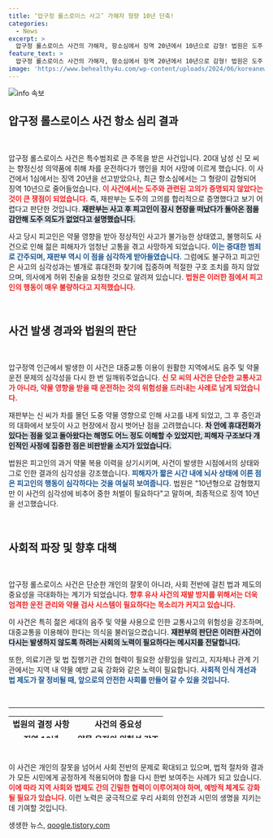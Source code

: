 ```yaml
---
title: ‘압구정 롤스로이스 사고’ 가해자 형량 10년 단축!
categories:
  - News
excerpt: >
  압구정 롤스로이스 사건의 가해자, 항소심에서 징역 20년에서 10년으로 감형! 법원은 도주 고의 증명 부족을 이유로 삼았지만, 피고의 범행 양상은 여전히 충격적이다. 이 사건의 판결 결과는 우리 사회의 법과 정의에 대한 의문을 불러일으킨다. 클릭해서 더 알아보세요!
feature_text: >
  압구정 롤스로이스 사건의 가해자, 항소심에서 징역 20년에서 10년으로 감형! 법원은 도주 고의 증명 부족을 이유로 삼았지만, 피고의 범행 양상은 여전히 충격적이다. 이 사건의 판결 결과는 우리 사회의 법과 정의에 대한 의문을 불러일으킨다. 클릭해서 더 알아보세요!
image: 'https://www.behealthy4u.com/wp-content/uploads/2024/06/koreanews.jpg'
---
```


<p><img src="https://www.behealthy4u.com/wp-content/uploads/2024/06/koreanews.jpg" alt="info 속보" /></p>

<h2 data-ke-size="size26">압구정 롤스로이스 사건 항소 심리 결과</h2>

<p data-ke-size="size16">&nbsp;</p>

<p>압구정 롤스로이스 사건은 특수범죄로 큰 주목을 받은 사건입니다. 20대 남성 신 모 씨는 향정신성 의약품에 취해 차를 운전하다가 행인을 치어 사망에 이르게 했습니다. 이 사건에서 1심에서는 징역 20년을 선고받았으나, 최근 항소심에서는 그 형량이 감형되어 징역 10년으로 줄어들었습니다. <b><span style="color: #ee2323;">이 사건에서는 도주와 관련된 고의가 증명되지 않았다는 것이 큰 쟁점이 되었습니다.</span></b> 즉, 재판부는 도주의 고의를 합리적으로 증명했다고 보기 어렵다고 판단한 것입니다. <b><span style="background-color: #21538527;">재판부는 사고 후 피고인이 잠시 현장을 떠났다가 돌아온 점을 감안해 도주 의도가 없었다고 설명했습니다.</span></b> </p>

<p>사고 당시 피고인은 약물 영향을 받아 정상적인 사고가 불가능한 상태였고, 불행히도 사건으로 인해 젊은 피해자가 엄청난 고통을 겪고 사망하게 되었습니다. <b><span style="color: #1a5490;">이는 중대한 범죄로 간주되며, 재판부 역시 이 점을 심각하게 받아들였습니다.</span></b> 그럼에도 불구하고 피고인은 사고의 심각성과는 별개로 휴대전화 찾기에 집중하며 적절한 구호 조치를 하지 않았으며, 의사에게 허위 진술을 요청한 것으로 알려져 있습니다. <b><span style="color: #ee2323;">법원은 이러한 점에서 피고인의 행동이 매우 불량하다고 지적했습니다.</span></b> </p>

<p data-ke-size="size16">&nbsp;</p>

<h2 data-ke-size="size26">사건 발생 경과와 법원의 판단</h2>

<p data-ke-size="size16">&nbsp;</p>

<p>압구정역 인근에서 발생한 이 사건은 대중교통 이용이 원활한 지역에서도 음주 및 약물 운전 문제의 심각성을 다시 한 번 일깨워주었습니다. <b><span style="color: #ee2323;">신 모 씨의 사건은 단순한 교통사고가 아니라, 약물 영향을 받을 때 운전하는 것의 위험성을 드러내는 사례로 남게 되었습니다.</span></b> </p>

<p>재판부는 신 씨가 차를 몰던 도중 약물 영향으로 인해 사고를 내게 되었고, 그 후 증인과의 대화에서 보듯이 사고 현장에서 잠시 벗어난 점을 고려했습니다. <b><span style="background-color: #21538527;">차 안에 휴대전화가 있다는 점을 잊고 돌아왔다는 해명도 어느 정도 이해할 수 있었지만, 피해자 구조보다 개인적인 사정에 집중한 점은 비판받을 소지가 있었습니다.</span></b> </p>

<p>법원은 피고인의 과거 약물 복용 이력을 상기시키며, 사건이 발생한 시점에서의 상태와 그로 인한 결과의 심각성을 강조했습니다. <b><span style="color: #1a5490;">피해자가 짧은 시간 내에 뇌사 상태에 이른 점은 피고인의 행동이 심각하다는 것을 여실히 보여줍니다.</span></b> 법원은 "10년형으로 감형했지만 이 사건의 심각성에 비추어 중한 처벌이 필요하다"고 말하며, 최종적으로 징역 10년을 선고했습니다. </p>

<p data-ke-size="size16">&nbsp;</p>

<h2 data-ke-size="size26">사회적 파장 및 향후 대책</h2>

<p data-ke-size="size16">&nbsp;</p>

<p>압구정 롤스로이스 사건은 단순한 개인의 잘못이 아니라, 사회 전반에 걸친 법과 제도의 중요성을 극대화하는 계기가 되었습니다. <b><span style="color: #ee2323;">향후 유사 사건의 재발 방지를 위해서는 더욱 엄격한 운전 관리와 약물 검사 시스템이 필요하다는 목소리가 커지고 있습니다.</span></b> </p>

<p>이 사건은 특히 젊은 세대의 음주 및 약물 사용으로 인한 교통사고의 위험성을 강조하며, 대중교통을 이용해야 한다는 의식을 불러일으켰습니다. <b><span style="background-color: #21538527;">재판부의 판단은 이러한 사건이 다시는 발생하지 않도록 하려는 사회의 노력이 필요하다는 메시지를 전달합니다.</span></b> </p>

<p>또한, 의료기관 및 법 집행기관 간의 협력이 필요한 상황임을 알리고, 지자체나 관계 기관에서는 지역 내 약물 예방 교육 강화와 같은 노력이 필요합니다. <b><span style="color: #1a5490;">사회적 인식 개선과 법 제도가 잘 정비될 때, 앞으로의 안전한 사회를 만들어 갈 수 있을 것입니다.</span></b> </p>

<p data-ke-size="size16">&nbsp;</p>

<hr />

<table style="width: 100%; height: 43px;">
<tbody>
<tr>
<td style="text-align: center; height: 17px;"><b>법원의 결정 사항</b></td>
<td style="text-align: center; height: 17px;"><b>사건의 중요성</b></td>
</tr>
<tr>
<td style="text-align: center; height: 17px;"><b>징역 10년</b></td>
<td style="text-align: center; height: 17px;"><b>약물 운전의 위험성 강조</b></td>
</tr>
<tr>
<td style="text-align: center; height: 17px;"><b>죄질 불량 인정</b></td>
<td style="text-align: center; height: 17px;"><b>피해자 구조 소홀</b></td>
</tr>
</tbody>
</table>

<p data-ke-size="size16">&nbsp;</p>

<p>이 사건은 개인의 잘못을 넘어서 사회 전반의 문제로 확대되고 있으며, 법적 절차와 결과가 모든 시민에게 공정하게 적용되어야 함을 다시 한번 보여주는 사례가 되고 있습니다. <b><span style="color: #ee2323;">이에 따라 지역 사회와 법제도 간의 긴밀한 협력이 이루어져야 하며, 예방적 체계도 강화될 필요가 있습니다.</span></b>  이런 노력은 궁극적으로 우리 사회의 안전과 시민의 생명을 지키는 데 기여할 것입니다.</p>
생생한 뉴스, <a href="https://qoogle.tistory.com" rel="dofollow">qoogle.tistory.com</a>


